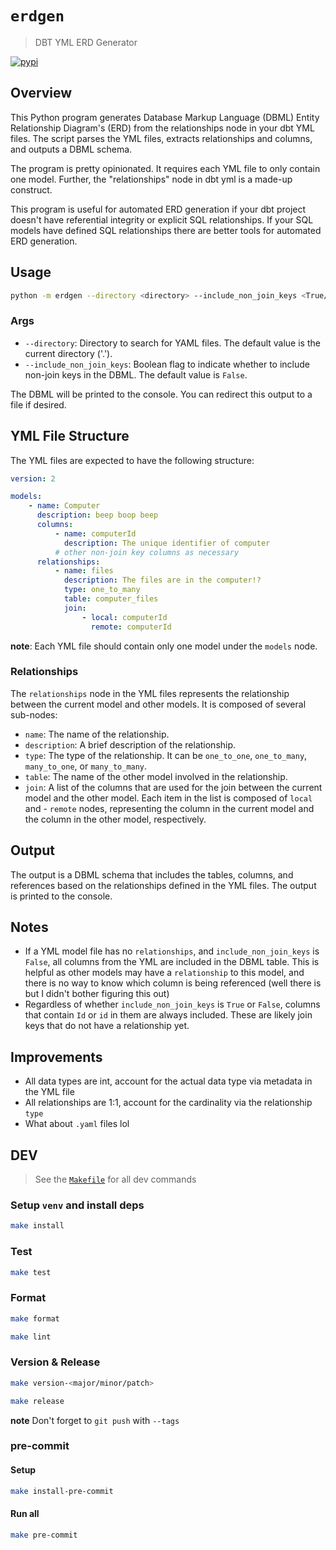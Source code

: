 # `erdgen`

> DBT YML ERD Generator

[![pypi](https://img.shields.io/pypi/v/erdgen?style=for-the-badge)](https://pypi.org/project/erdgen/)

## Overview

This Python program generates Database Markup Language (DBML) Entity Relationship Diagram's (ERD) from the relationships node in your dbt YML files. The script parses the YML files, extracts relationships and columns, and outputs a DBML schema.

The program is pretty opinionated. It requires each YML file to only contain one model. Further, the "relationships" node in dbt yml is a made-up construct.

This program is useful for automated ERD generation if your dbt project doesn't have referential integrity or explicit SQL relationships. If your SQL models have defined SQL relationships there are better tools for automated ERD generation.

## Usage

```bash
python -m erdgen --directory <directory> --include_non_join_keys <True/False>
```

### Args

- `--directory`: Directory to search for YAML files. The default value is the current directory ('.').
- `--include_non_join_keys`: Boolean flag to indicate whether to include non-join keys in the DBML. The default value is `False`.

The DBML will be printed to the console. You can redirect this output to a file if desired.

## YML File Structure

The YML files are expected to have the following structure:

```yml
version: 2

models:
    - name: Computer
      description: beep boop beep
      columns:
          - name: computerId
            description: The unique identifier of computer
          # other non-join key columns as necessary
      relationships:
          - name: files
            description: The files are in the computer!?
            type: one_to_many
            table: computer_files
            join:
                - local: computerId
                  remote: computerId
```

**note**: Each YML file should contain only one model under the `models` node.

### Relationships

The `relationships` node in the YML files represents the relationship between the current model and other models. It is composed of several sub-nodes:

- `name`: The name of the relationship.
- `description`: A brief description of the relationship.
- `type`: The type of the relationship. It can be `one_to_one`, `one_to_many`, `many_to_one`, or `many_to_many`.
- `table`: The name of the other model involved in the relationship.
- `join`: A list of the columns that are used for the join between the current model and the other model. Each item in the list is composed of `local` and - `remote` nodes, representing the column in the current model and the column in the other model, respectively.

## Output

The output is a DBML schema that includes the tables, columns, and references based on the relationships defined in the YML files. The output is printed to the console.

## Notes

- If a YML model file has no `relationships`, and `include_non_join_keys` is `False`, all columns from the YML are included in the DBML table. This is helpful as other models may have a `relationship` to this model, and there is no way to know which column is being referenced (well there is but I didn't bother figuring this out)
- Regardless of whether `include_non_join_keys` is `True` or `False`, columns that contain `Id` or `id` in them are always included. These are likely join keys that do not have a relationship yet.

## Improvements

- All data types are int, account for the actual data type via metadata in the YML file
- All relationships are 1:1, account for the cardinality via the relationship `type`
- What about `.yaml` files lol

## DEV

> See the [`Makefile`](./Makefile) for all dev commands

### Setup `venv` and install deps

```bash
make install
```

### Test

```bash
make test
```

### Format

```bash
make format
```

```bash
make lint
```

### Version & Release

```bash
make version-<major/minor/patch>
```

```bash
make release
```

**note** Don't forget to `git push` with `--tags`

### pre-commit

#### Setup

```bash
make install-pre-commit
```

#### Run all

```bash
make pre-commit
```
